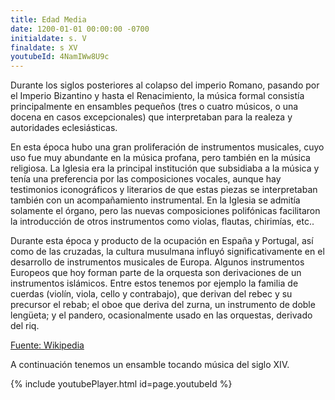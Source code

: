 ```yaml
---
title: Edad Media
date: 1200-01-01 00:00:00 -0700
initialdate: s. V
finaldate: s XV
youtubeId: 4NamIWw8U9c
---
```


Durante los siglos posteriores al colapso del imperio Romano, pasando por el Imperio Bizantino y hasta el Renacimiento, la música formal consistía principalmente en ensambles pequeños (tres o cuatro músicos, o una docena en casos excepcionales) que interpretaban para la realeza y autoridades eclesiásticas.
  
En esta época hubo una gran proliferación de instrumentos musicales, cuyo uso fue muy abundante en la música profana, pero también en la música religiosa. La Iglesia era la principal institución que subsidiaba a la música y tenía una preferencia por las composiciones vocales, aunque hay testimonios iconográficos y literarios de que estas piezas se interpretaban también con un acompañamiento instrumental. En la Iglesia se admitía solamente el órgano, pero las nuevas composiciones polifónicas facilitaron la introducción de otros instrumentos como violas, flautas, chirimías, etc..

Durante esta época y producto de la ocupación en España y Portugal, así como de las cruzadas, la cultura musulmana influyó significativamente en el desarrollo de instrumentos musicales de Europa. Algunos instrumentos Europeos que hoy forman parte de la orquesta son derivaciones de un instrumentos islámicos. Entre estos tenemos por ejemplo la familia de cuerdas (violín, viola, cello y contrabajo), que derivan del rebec y su precursor el rebab; el oboe que deriva del zurna, un instrumento de doble lengüeta; y el pandero, ocasionalmente usado en las orquestas, derivado del riq.
  
[Fuente: Wikipedia](https://es.wikipedia.org/wiki/M%C3%BAsica_de_la_Edad_Media#G%C3%A9neros_y_formas_musicales)
  
A continuación tenemos un ensamble tocando música del siglo XIV. 
  
{% include youtubePlayer.html id=page.youtubeId %}
